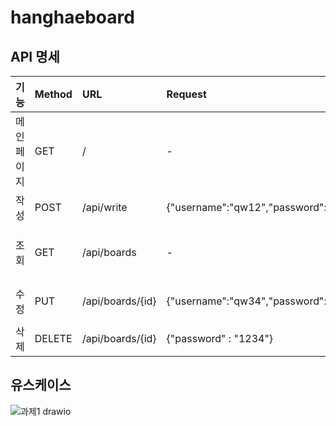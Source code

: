 # hanghaeboard

## API 명세

|기능|Method|URL|Request|Response|
|:------|:---|:---|:---|:---|
|메인페이지|GET|/|-|테스트3|
|작성|POST|/api/write|{"username":"qw12","password":"1234","title":"title","contents":contents}|{"createdAt": "2023-04-15T20:26:55.0299781","modifiedAt": "2023-04-15T20:26:55.0299781","id": 1,"username":"song","password": "1234","title": "안녕","contents": "반가워"}|
|조회|GET|/api/boards|-|[{"createdAt": "2023-04-15T20:32:30.750136","modifiedAt": "2023-04-15T20:32:30.750136","id": 2,"username": "qw12","password": "1234","title": "title","contents": "contents"},{"createdAt": "2023-04-15T20:26:55.029978","modifiedAt": "2023-04-15T20:26:55.029978","id": 1,"username": "song","password": "1234","title": "안녕","contents": "반가워"}]|
|수정|PUT|/api/boards/{id}|{"username":"qw34","password":"1234","title":"title1","contents":contents1}|{"result": true, "message": "success","date": {"createdAt": "2023-04-15T20:32:30.750136","modifiedAt": "2023-04-16T04:42:39.7152063","id": 2,"username": "qw34","password": "1234","title": "title1", "contents": "contents1"}}|
|삭제|DELETE|/api/boards/{id}|{"password" : "1234"}|{"result": true,"message": "success","date": null}|

## 유스케이스

![과제1 drawio](https://user-images.githubusercontent.com/101760007/232275151-b2bdbf79-4491-478a-900f-52360527ec58.png)
